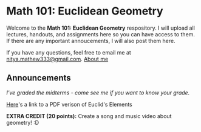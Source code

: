 Math 101: Euclidean Geometry
=============================

Welcome to the **Math 101: Euclidean Geometry** respository. 
I will upload all lectures, handouts, and assignments here so you can have access to them. 
If there are any important annoucements, I will also post them here. 

If you have any questions, feel free to email me at nitya.mathew333@gmail.com.
[About me](Aboutme.md)

Announcements
-----------------
*I've graded the midterms - come see me if you want to know your grade.*  


[Here](http://www.greenlion.com/PDFs/Eu-I-1-7.pdf)'s a link to a PDF verison of Euclid's Elements

**EXTRA CREDIT (20 points):** Create a song and music video about geometry! :D
